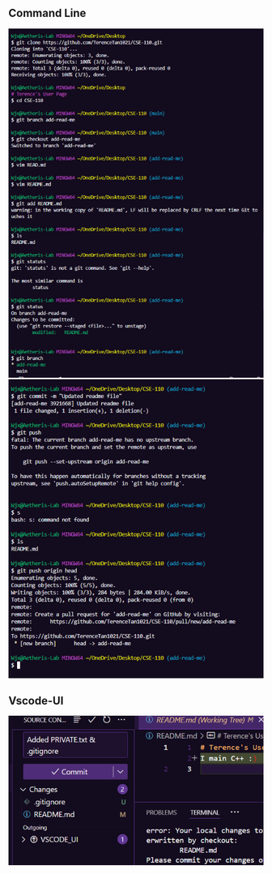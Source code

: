 ## Command Line
![command-line](image/Command_Line(1).png)
![command-line](image/Command_Line(2).png)

## Vscode-UI

![VSCODE_UI](image/VScode-UI.png)

